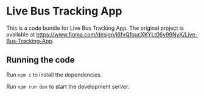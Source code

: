 
  # Live Bus Tracking App

  This is a code bundle for Live Bus Tracking App. The original project is available at https://www.figma.com/design/j6fvQfoucXKYLt06y99NyK/Live-Bus-Tracking-App.

  ## Running the code

  Run `npm i` to install the dependencies.

  Run `npm run dev` to start the development server.
  